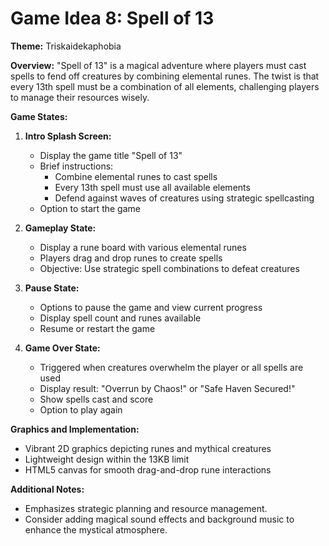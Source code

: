 # Game Idea 8: Spell of 13

**Theme:** Triskaidekaphobia

**Overview:**
"Spell of 13" is a magical adventure where players must cast spells to fend off creatures by combining elemental runes. The twist is that every 13th spell must be a combination of all elements, challenging players to manage their resources wisely.

**Game States:**

1. **Intro Splash Screen:**
   - Display the game title "Spell of 13"
   - Brief instructions:
     - Combine elemental runes to cast spells
     - Every 13th spell must use all available elements
     - Defend against waves of creatures using strategic spellcasting
   - Option to start the game

2. **Gameplay State:**
   - Display a rune board with various elemental runes
   - Players drag and drop runes to create spells
   - Objective: Use strategic spell combinations to defeat creatures

3. **Pause State:**
   - Options to pause the game and view current progress
   - Display spell count and runes available
   - Resume or restart the game

4. **Game Over State:**
   - Triggered when creatures overwhelm the player or all spells are used
   - Display result: "Overrun by Chaos!" or "Safe Haven Secured!"
   - Show spells cast and score
   - Option to play again

**Graphics and Implementation:**
- Vibrant 2D graphics depicting runes and mythical creatures
- Lightweight design within the 13KB limit
- HTML5 canvas for smooth drag-and-drop rune interactions

**Additional Notes:**
- Emphasizes strategic planning and resource management.
- Consider adding magical sound effects and background music to enhance the mystical atmosphere.